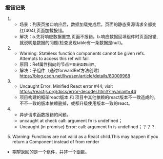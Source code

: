 
### 报错记录
1. - 场景：列表页接口响应后，数据加载完成后，页面的静态资源请求全部变红(404),页面加载报错。
   - 解决：a.先将响应数据置空,页面不报错。b.响应数据回填组件时页面报错,就说明是数据的问题(检查发现table有一条数据是null)。

2. - Warning: Stateless function components cannot be given refs. Attempts to access this ref will fail.
   - 原因：Ref属性指向的节点`不能是函数组件`。
   - 解决：子组件（通过forwardRef方法创建）
   https://blog.csdn.net/liwusen/article/details/80009968
   
3. - Uncaught Error: Minified React error #44; visit https://reactjs.org/docs/error-decoder.html/?invariant=44   
   - 项目构建的框架react版本 和 项目中其他依赖的react版本不一致造成的。不不一致的版本依赖删掉，或都升级使用版本一致的react。
   
4. - 异步请求函数报错的问题。
   - uncaught at check call: argument fn is undefined；
   - Uncaught (in promise) Error: call: argument fn is undefined；？？？


5. Warning: Functions are not valid as a React child.This may happen if you return a Component instead of <Component /> from render
  - 期望返回的是一个组件，并非一个函数。
